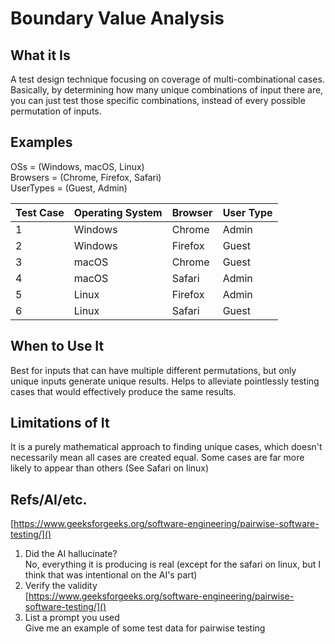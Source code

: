 # Boundary Value Analysis
## What it Is
A test design technique focusing on coverage of multi-combinational cases. Basically, by determining how many unique combinations of input there are, you can just test those specific combinations, instead of every possible permutation of inputs.

## Examples

OSs = (Windows, macOS, Linux)   
Browsers = (Chrome, Firefox, Safari)   
UserTypes = (Guest, Admin)   

|Test Case	 | Operating System | 	Browser |	User Type |
|------------|------------------|----------|------------|
| 1 |	Windows |	Chrome |	Admin |
| 2 |	Windows |	Firefox |	Guest |
| 3	| macOS |	Chrome |	Guest |
| 4	| macOS |	Safari |	Admin |
| 5	| Linux |	Firefox |	Admin |
| 6 |	Linux |	Safari |	Guest |

## When to Use It
Best for inputs that can have multiple different permutations, but only unique inputs generate unique results. Helps to alleviate pointlessly testing cases that would effectively produce the same results.

## Limitations of It
It is a purely mathematical approach to finding unique cases, which doesn't necessarily mean all cases are created equal. Some cases are far more likely to appear than others (See Safari on linux)

## Refs/AI/etc.
[https://www.geeksforgeeks.org/software-engineering/pairwise-software-testing/]()

1. Did the AI hallucinate?   
No, everything it is producing is real (except for the safari on linux, but I think that was intentional on the AI's part)
2. Verify the validity   
[https://www.geeksforgeeks.org/software-engineering/pairwise-software-testing/]()
3. List a prompt you used   
Give me an example of some test data for pairwise testing